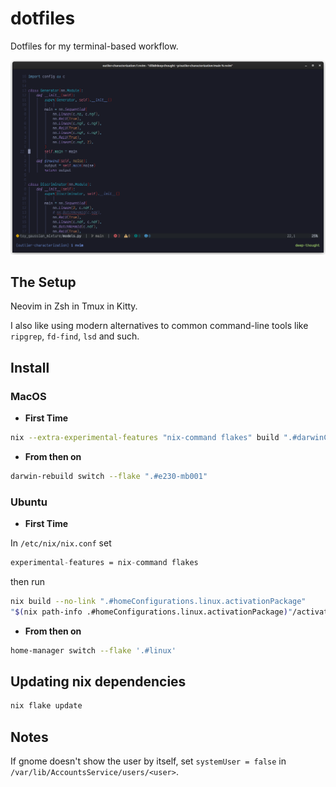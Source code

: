 # dotfiles

Dotfiles for my terminal-based workflow.

![kitty nvim](screenshots/kitty_nvim.png)

## The Setup

Neovim in Zsh in Tmux in Kitty.

I also like using modern alternatives to common command-line tools like `ripgrep`,
`fd-find`, `lsd` and such.

## Install

### MacOS

- **First Time**

```bash
nix --extra-experimental-features "nix-command flakes" build ".#darwinConfigurations.e230-mb001.system"
```

- **From then on**

```bash
darwin-rebuild switch --flake ".#e230-mb001"
```

### Ubuntu

- **First Time**

In `/etc/nix/nix.conf` set

```nix
experimental-features = nix-command flakes
```

then run

```bash
nix build --no-link ".#homeConfigurations.linux.activationPackage"
"$(nix path-info .#homeConfigurations.linux.activationPackage)"/activate
```

- **From then on**

```bash
home-manager switch --flake '.#linux'
```

## Updating nix dependencies
```bash
nix flake update
```

## Notes

If gnome doesn't show the user by itself, set `systemUser = false` in `/var/lib/AccountsService/users/<user>`.
